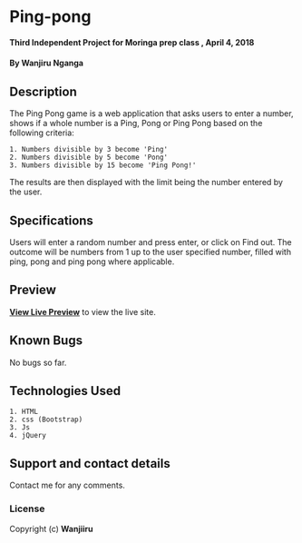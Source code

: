 # Ping-pong
#### Third Independent Project for Moringa prep class , April 4, 2018
#### By **Wanjiru Nganga**

## Description
The Ping Pong game is a web application that asks users to enter a number, shows if a whole number is a Ping, Pong or Ping Pong based on the following criteria:

    1. Numbers divisible by 3 become 'Ping'
    2. Numbers divisible by 5 become 'Pong'
    3. Numbers divisible by 15 become 'Ping Pong!'
    
The results are then displayed with the limit being the number entered by the user.

## Specifications
Users will enter a random number and press enter, or click on Find out.
The outcome will be numbers from 1 up to the user specified number, filled with ping, pong and ping pong where applicable.

## Preview
**[View Live Preview](https://wanjiiru.github.io/Ping-pong)** to view the live site.

## Known Bugs
No bugs so far.

## Technologies Used
    1. HTML
    2. css (Bootstrap)
    3. Js
    4. jQuery

## Support and contact details
Contact me for any comments.

### License
Copyright (c) **Wanjiiru**